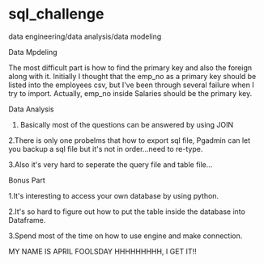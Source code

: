# sql_challenge
data engineering/data analysis/data modeling

Data Mpdeling

The most difficult part is how to find the primary key and also the foreign along with it. Initially I thought that the emp_no as a primary key should be listed into the employees csv, but I've been through several failure when I try to import. Actually, emp_no inside Salaries should be the primary key.

Data Analysis

1. Basically most of the questions can be answered by using JOIN

2.There is only one probelms that how to export sql file, Pgadmin can let you backup a sql file but it's not in order...need to re-type.

3.Also it's very hard to seperate the query file and table file...

Bonus Part

1.It's interesting to access your own database by using python.

2.It's so hard to figure out how to put the table inside the database into Dataframe.

3.Spend most of the time on how to use engine and make connection.

MY NAME IS APRIL FOOLSDAY HHHHHHHHH, I GET IT!!